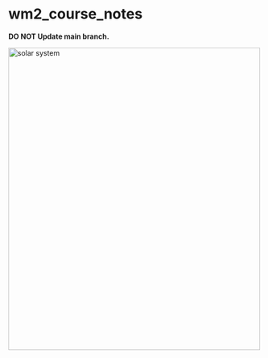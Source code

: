 # wm2_course_notes

<strong>DO NOT Update main branch.</strong>

<img src="space.jpeg" alt="solar system" width="500" height="600">
